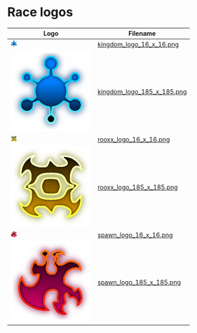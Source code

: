 # Race logos

<!-- markdownlint-disable MD013 --><!-- Tables cannot be split up over lines, hence will break 80 characters per line -->

Logo                                                        |Filename
------------------------------------------------------------|--------------------------------------------------------
![kingdom_logo_16_x_16.png](kingdom_logo_16_x_16.png)       | [kingdom_logo_16_x_16.png](kingdom_logo_16_x_16.png)
![kingdom_logo_185_x_185.png](kingdom_logo_185_x_185.png)   | [kingdom_logo_185_x_185.png](kingdom_logo_185_x_185.png)
![rooxx_logo_16_x_16.png](rooxx_logo_16_x_16.png)           | [rooxx_logo_16_x_16.png](rooxx_logo_16_x_16.png)
![rooxx_logo_185_x_185.png](rooxx_logo_185_x_185.png)       | [rooxx_logo_185_x_185.png](rooxx_logo_185_x_185.png)
![spawn_logo_16_x_16.png](spawn_logo_16_x_16.png)           | [spawn_logo_16_x_16.png](spawn_logo_16_x_16.png)
![spawn_logo_185_x_185.png](spawn_logo_185_x_185.png)       | [spawn_logo_185_x_185.png](spawn_logo_185_x_185.png)

<!-- markdownlint-enable MD013 -->
